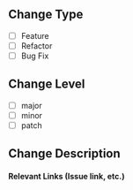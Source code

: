 ## Change Type

* [ ] Feature
* [ ] Refactor
* [ ] Bug Fix

## Change Level

* [ ] major
* [ ] minor
* [ ] patch

## Change Description

#### Relevant Links (Issue link, etc.)
